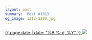 ```yaml
---
layout: post
summary: 'Post #1313'
og_image: 1313-1280.jpg
---
```


<p>
 <time>
  <a href="/1313">
   {{ page.date | date: "%B %-d, %Y" }}
  </a>
 </time>
 <a href="/1313">
  <img sizes="(min-width: 700px) 50vw, calc(100vw - 2rem)" src="{{ site.assets_url }}/1313-640.jpg" srcset="{{ site.assets_url }}/1313-320.jpg 320w, {{ site.assets_url }}/1313-640.jpg 640w, {{ site.assets_url }}/1313-960.jpg 960w, {{ site.assets_url }}/1313-1280.jpg 1280w"/>
 </a>
</p>
